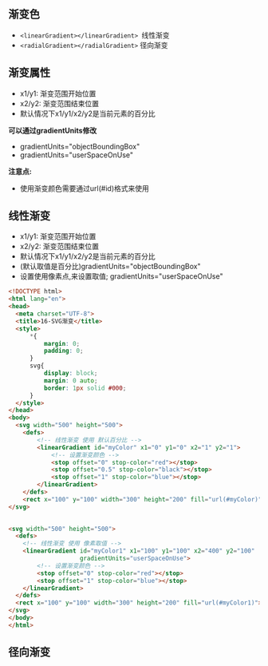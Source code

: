 ## 渐变色

- `<linearGradient></linearGradient> `线性渐变
- `<radialGradient></radialGradient>` 径向渐变

## 渐变属性

- x1/y1: 渐变范围开始位置
- x2/y2: 渐变范围结束位置
- 默认情况下x1/y1/x2/y2是当前元素的百分比

**可以通过gradientUnits修改**

- gradientUnits="objectBoundingBox"
- gradientUnits="userSpaceOnUse"

**注意点:**

-  使用渐变颜色需要通过url(#id)格式来使用



## 线性渐变

- x1/y1: 渐变范围开始位置
- x2/y2: 渐变范围结束位置
- 默认情况下x1/y1/x2/y2是当前元素的百分比
-  (默认取值是百分比)gradientUnits="objectBoundingBox" 
- 设置使用像素点,来设置取值; gradientUnits="userSpaceOnUse"

~~~HTML
<!DOCTYPE html>
<html lang="en">
<head>
  <meta charset="UTF-8">
  <title>16-SVG渐变</title>
  <style>
      *{
          margin: 0;
          padding: 0;
      }
      svg{
          display: block;
          margin: 0 auto;
          border: 1px solid #000;
      }
  </style>
</head>
<body>
  <svg width="500" height="500">
    <defs>
        <!-- 线性渐变 使用 默认百分比 -->
        <linearGradient id="myColor" x1="0" y1="0" x2="1" y2="1">
            <!-- 设置渐变颜色 -->
            <stop offset="0" stop-color="red"></stop>
            <stop offset="0.5" stop-color="black"></stop>
            <stop offset="1" stop-color="blue"></stop>
        </linearGradient>
    </defs>
    <rect x="100" y="100" width="300" height="200" fill="url(#myColor)"></rect>
</svg>
  

<svg width="500" height="500">
  <defs>
    <!-- 线性渐变 使用 像素取值 -->
    <linearGradient id="myColor1" x1="100" y1="100" x2="400" y2="100"
                    gradientUnits="userSpaceOnUse">
        <!-- 设置渐变颜色 -->
        <stop offset="0" stop-color="red"></stop>
        <stop offset="1" stop-color="blue"></stop>
    </linearGradient>
  </defs>
  <rect x="100" y="100" width="300" height="200" fill="url(#myColor1)"></rect>
</svg>
</body>
</html>
~~~





## 径向渐变









